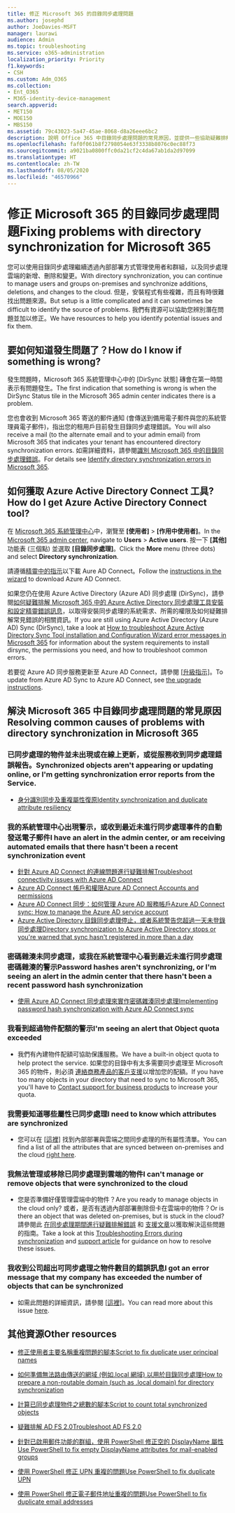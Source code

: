 ```yaml
---
title: 修正 Microsoft 365 的目錄同步處理問題
ms.author: josephd
author: JoeDavies-MSFT
manager: laurawi
audience: Admin
ms.topic: troubleshooting
ms.service: o365-administration
localization_priority: Priority
f1.keywords:
- CSH
ms.custom: Adm_O365
ms.collection:
- Ent_O365
- M365-identity-device-management
search.appverid:
- MET150
- MOE150
- MBS150
ms.assetid: 79c43023-5a47-45ae-8068-d8a26eee6bc2
description: 說明 Office 365 中目錄同步處理問題的常見原因，並提供一些協助疑難排解並解決問題的方法。
ms.openlocfilehash: faf0f061b8f2798054e63f3338b8076c0ec88f73
ms.sourcegitcommit: a9021ba0800ffc0da21cf2c4da67ab1da2d97099
ms.translationtype: HT
ms.contentlocale: zh-TW
ms.lasthandoff: 08/05/2020
ms.locfileid: "46570966"
---
```

# <a name="fixing-problems-with-directory-synchronization-for-microsoft-365"></a><span data-ttu-id="5bc7b-103">修正 Microsoft 365 的目錄同步處理問題</span><span class="sxs-lookup"><span data-stu-id="5bc7b-103">Fixing problems with directory synchronization for Microsoft 365</span></span>

<span data-ttu-id="5bc7b-104">您可以使用目錄同步處理繼續透過內部部署方式管理使用者和群組，以及同步處理雲端的新增、刪除和變更。</span><span class="sxs-lookup"><span data-stu-id="5bc7b-104">With directory synchronization, you can continue to manage users and groups on-premises and synchronize additions, deletions, and changes to the cloud.</span></span> <span data-ttu-id="5bc7b-105">但是，安裝程式有些複雜，而且有時很難找出問題來源。</span><span class="sxs-lookup"><span data-stu-id="5bc7b-105">But setup is a little complicated and it can sometimes be difficult to identify the source of problems.</span></span> <span data-ttu-id="5bc7b-106">我們有資源可以協助您辨別潛在問題並加以修正。</span><span class="sxs-lookup"><span data-stu-id="5bc7b-106">We have resources to help you identify potential issues and fix them.</span></span>
  
## <a name="how-do-i-know-if-something-is-wrong"></a><span data-ttu-id="5bc7b-107">要如何知道發生問題了？</span><span class="sxs-lookup"><span data-stu-id="5bc7b-107">How do I know if something is wrong?</span></span>

<span data-ttu-id="5bc7b-108">發生問題時，Microsoft 365 系統管理中心中的 [DirSync 狀態] 磚會在第一時間表示有問題發生。</span><span class="sxs-lookup"><span data-stu-id="5bc7b-108">The first indication that something is wrong is when the DirSync Status tile in the Microsoft 365 admin center indicates there is a problem.</span></span>
  
<span data-ttu-id="5bc7b-109">您也會收到 Microsoft 365 寄送的郵件通知 (會傳送到備用電子郵件與您的系統管理員電子郵件)，指出您的租用戶目前發生目錄同步處理錯誤。</span><span class="sxs-lookup"><span data-stu-id="5bc7b-109">You will also receive a mail (to the alternate email and to your admin email) from Microsoft 365 that indicates your tenant has encountered directory synchronization errors.</span></span> <span data-ttu-id="5bc7b-110">如需詳細資料，請參閱[識別 Microsoft 365 中的目錄同步處理錯誤](identify-directory-synchronization-errors.md)。</span><span class="sxs-lookup"><span data-stu-id="5bc7b-110">For details see [Identify directory synchronization errors in Microsoft 365](identify-directory-synchronization-errors.md).</span></span>
  
## <a name="how-do-i-get-azure-active-directory-connect-tool"></a><span data-ttu-id="5bc7b-111">如何獲取 Azure Active Directory Connect 工具?</span><span class="sxs-lookup"><span data-stu-id="5bc7b-111">How do I get Azure Active Directory Connect tool?</span></span>

<span data-ttu-id="5bc7b-112">在 [Microsoft 365 系統管理中心](https://admin.microsoft.com)中，瀏覽至 **[使用者]** \> **[作用中使用者]**。</span><span class="sxs-lookup"><span data-stu-id="5bc7b-112">In the [Microsoft 365 admin center](https://admin.microsoft.com), navigate to **Users** \> **Active users**.</span></span> <span data-ttu-id="5bc7b-113">按一下 **[其他]** 功能表 (三個點) 並選取 **[目錄同步處理]**。</span><span class="sxs-lookup"><span data-stu-id="5bc7b-113">Click the **More** menu (three dots) and select **Directory synchronization**.</span></span> 
  
<span data-ttu-id="5bc7b-114">請遵循[精靈中的指示](set-up-directory-synchronization.md)以下載 Aure AD Connect。</span><span class="sxs-lookup"><span data-stu-id="5bc7b-114">Follow the [instructions in the wizard](set-up-directory-synchronization.md) to download Azure AD Connect.</span></span> 
  
<span data-ttu-id="5bc7b-115">如果您仍在使用 Azure Active Directory (Azure AD) 同步處理 (DirSync)，請參閱[如何疑難排解 Microsoft 365 中的 Azure Active Directory 同步處理工具安裝和設定精靈錯誤訊息](https://go.microsoft.com/fwlink/p/?LinkId=396717)，以取得安裝同步處理的系統需求、所需的權限及如何疑難排解常見錯誤的相關資訊。</span><span class="sxs-lookup"><span data-stu-id="5bc7b-115">If you are still using Azure Active Directory (Azure AD) Sync (DirSync), take a look at [How to troubleshoot Azure Active Directory Sync Tool installation and Configuration Wizard error messages in Microsoft 365](https://go.microsoft.com/fwlink/p/?LinkId=396717) for information about the system requirements to install dirsync, the permissions you need, and how to troubleshoot common errors.</span></span> 
  
<span data-ttu-id="5bc7b-116">若要從 Azure AD 同步服務更新至 Azure AD Connect，請參閱 [[升級指示]](https://go.microsoft.com/fwlink/p/?LinkId=733240)。</span><span class="sxs-lookup"><span data-stu-id="5bc7b-116">To update from Azure AD Sync to Azure AD Connect, see [the upgrade instructions](https://go.microsoft.com/fwlink/p/?LinkId=733240).</span></span>
  
## <a name="resolving-common-causes-of-problems-with-directory-synchronization-in-microsoft-365"></a><span data-ttu-id="5bc7b-117">解決 Microsoft 365 中目錄同步處理問題的常見原因</span><span class="sxs-lookup"><span data-stu-id="5bc7b-117">Resolving common causes of problems with directory synchronization in Microsoft 365</span></span>

### <a name="synchronized-objects-arent-appearing-or-updating-online-or-im-getting-synchronization-error-reports-from-the-service"></a><span data-ttu-id="5bc7b-118">已同步處理的物件並未出現或在線上更新，或從服務收到同步處理錯誤報告。</span><span class="sxs-lookup"><span data-stu-id="5bc7b-118">Synchronized objects aren't appearing or updating online, or I'm getting synchronization error reports from the Service.</span></span>

- [<span data-ttu-id="5bc7b-119">身分識別同步及重複屬性復原</span><span class="sxs-lookup"><span data-stu-id="5bc7b-119">Identity synchronization and duplicate attribute resiliency</span></span>](https://docs.microsoft.com/azure/active-directory/hybrid/how-to-connect-syncservice-duplicate-attribute-resiliency)

### <a name="i-have-an-alert-in-the-admin-center-or-am-receiving-automated-emails-that-there-hasnt-been-a-recent-synchronization-event"></a><span data-ttu-id="5bc7b-120">我的系統管理中心出現警示，或收到最近未進行同步處理事件的自動發送電子郵件</span><span class="sxs-lookup"><span data-stu-id="5bc7b-120">I have an alert in the admin center, or am receiving automated emails that there hasn't been a recent synchronization event</span></span>
- [<span data-ttu-id="5bc7b-121">針對 Azure AD Connect 的連線問題進行疑難排解</span><span class="sxs-lookup"><span data-stu-id="5bc7b-121">Troubleshoot connectivity issues with Azure AD Connect</span></span>](https://docs.microsoft.com/azure/active-directory/hybrid/tshoot-connect-connectivity)
- [<span data-ttu-id="5bc7b-122">Azure AD Connect 帳戶和權限</span><span class="sxs-lookup"><span data-stu-id="5bc7b-122">Azure AD Connect Accounts and permissions</span></span>](https://go.microsoft.com/fwlink/p/?LinkId=820598)
- [<span data-ttu-id="5bc7b-123">Azure AD Connect 同步：如何管理 Azure AD 服務帳戶</span><span class="sxs-lookup"><span data-stu-id="5bc7b-123">Azure AD Connect sync: How to manage the Azure AD service account</span></span>](https://docs.microsoft.com/azure/active-directory/hybrid/how-to-connect-azureadaccount)
- [<span data-ttu-id="5bc7b-124">Azure Active Directory 目錄同步處理停止，或者系統警告您超過一天未登錄同步處理</span><span class="sxs-lookup"><span data-stu-id="5bc7b-124">Directory synchronization to Azure Active Directory stops or you're warned that sync hasn't registered in more than a day</span></span>](https://support.microsoft.com/help/2882421/directory-synchronization-to-azure-active-directory-stops-or-you-re-warned-that-sync-hasn-t-registered-in-more-than-a-day)

### <a name="password-hashes-arent-synchronizing-or-im-seeing-an-alert-in-the-admin-center-that-there-hasnt-been-a-recent-password-hash-synchronization"></a><span data-ttu-id="5bc7b-125">密碼雜湊未同步處理，或我在系統管理中心看到最近未進行同步處理密碼雜湊的警示</span><span class="sxs-lookup"><span data-stu-id="5bc7b-125">Password hashes aren't synchronizing, or I'm seeing an alert in the admin center that there hasn't been a recent password hash synchronization</span></span>
- [<span data-ttu-id="5bc7b-126">使用 Azure AD Connect 同步處理來實作密碼雜湊同步處理</span><span class="sxs-lookup"><span data-stu-id="5bc7b-126">Implementing password hash synchronization with Azure AD Connect sync</span></span>](https://docs.microsoft.com/azure/active-directory/hybrid/how-to-connect-password-hash-synchronization)

### <a name="im-seeing-an-alert-that-object-quota-exceeded"></a><span data-ttu-id="5bc7b-127">我看到超過物件配額的警示</span><span class="sxs-lookup"><span data-stu-id="5bc7b-127">I'm seeing an alert that Object quota exceeded</span></span>
- <span data-ttu-id="5bc7b-128">我們有內建物件配額可協助保護服務。</span><span class="sxs-lookup"><span data-stu-id="5bc7b-128">We have a built-in object quota to help protect the service.</span></span> <span data-ttu-id="5bc7b-129">如果您的目錄中有太多需要同步處理至 Microsoft 365 的物件，則必須 [連絡商務產品的客戶支援](https://support.office.com/article/32a17ca7-6fa0-4870-8a8d-e25ba4ccfd4b)以增加您的配額。</span><span class="sxs-lookup"><span data-stu-id="5bc7b-129">If you have too many objects in your directory that need to sync to Microsoft 365, you'll have to [Contact support for business products](https://support.office.com/article/32a17ca7-6fa0-4870-8a8d-e25ba4ccfd4b) to increase your quota.</span></span>

### <a name="i-need-to-know-which-attributes-are-synchronized"></a><span data-ttu-id="5bc7b-130">我需要知道哪些屬性已同步處理</span><span class="sxs-lookup"><span data-stu-id="5bc7b-130">I need to know which attributes are synchronized</span></span>
- <span data-ttu-id="5bc7b-131">您可以在 [[這裡]](https://go.microsoft.com/fwlink/p/?LinkId=396719) 找到內部部署與雲端之間同步處理的所有屬性清單。</span><span class="sxs-lookup"><span data-stu-id="5bc7b-131">You can find a list of all the attributes that are synced between on-premises and the cloud [right here](https://go.microsoft.com/fwlink/p/?LinkId=396719).</span></span>

### <a name="i-cant-manage-or-remove-objects-that-were-synchronized-to-the-cloud"></a><span data-ttu-id="5bc7b-132">我無法管理或移除已同步處理到雲端的物件</span><span class="sxs-lookup"><span data-stu-id="5bc7b-132">I can't manage or remove objects that were synchronized to the cloud</span></span>
- <span data-ttu-id="5bc7b-133">您是否準備好僅管理雲端中的物件？</span><span class="sxs-lookup"><span data-stu-id="5bc7b-133">Are you ready to manage objects in the cloud only?</span></span> <span data-ttu-id="5bc7b-134">或者，是否有透過內部部署刪除但卡在雲端中的物件？</span><span class="sxs-lookup"><span data-stu-id="5bc7b-134">Or is there an object that was deleted on-premises, but is stuck in the cloud?</span></span> <span data-ttu-id="5bc7b-135">請參閱此 [在同步處理期間進行疑難排解錯誤](https://go.microsoft.com/fwlink/p/?linkid=842044) 和 [支援文章](https://go.microsoft.com/fwlink/p/?LinkId=396720)以獲取解決這些問題的指南。</span><span class="sxs-lookup"><span data-stu-id="5bc7b-135">Take a look at this [Troubleshooting Errors during synchronization](https://go.microsoft.com/fwlink/p/?linkid=842044) and [support article](https://go.microsoft.com/fwlink/p/?LinkId=396720) for guidance on how to resolve these issues.</span></span>

### <a name="i-got-an-error-message-that-my-company-has-exceeded-the-number-of-objects-that-can-be-synchronized"></a><span data-ttu-id="5bc7b-136">我收到公司超出可同步處理之物件數目的錯誤訊息</span><span class="sxs-lookup"><span data-stu-id="5bc7b-136">I got an error message that my company has exceeded the number of objects that can be synchronized</span></span>
- <span data-ttu-id="5bc7b-137">如需此問題的詳細資訊，請參閱 [[這裡]](https://go.microsoft.com/fwlink/p/?LinkId=396721)。</span><span class="sxs-lookup"><span data-stu-id="5bc7b-137">You can read more about this issue [here](https://go.microsoft.com/fwlink/p/?LinkId=396721).</span></span>
   
## <a name="other-resources"></a><span data-ttu-id="5bc7b-138">其他資源</span><span class="sxs-lookup"><span data-stu-id="5bc7b-138">Other resources</span></span>

- [<span data-ttu-id="5bc7b-139">修正使用者主要名稱重複問題的腳本</span><span class="sxs-lookup"><span data-stu-id="5bc7b-139">Script to fix duplicate user principal names</span></span>](https://go.microsoft.com/fwlink/p/?LinkId=396725)
    
- [<span data-ttu-id="5bc7b-140">如何準備無法路由傳送的網域 (例如.local 網域) 以用於目錄同步處理</span><span class="sxs-lookup"><span data-stu-id="5bc7b-140">How to prepare a non-routable domain (such as .local domain) for directory synchronization</span></span>](prepare-a-non-routable-domain-for-directory-synchronization.md)
    
- [<span data-ttu-id="5bc7b-141">計算已同步處理物件之總數的腳本</span><span class="sxs-lookup"><span data-stu-id="5bc7b-141">Script to count total synchronized objects</span></span>](https://go.microsoft.com/fwlink/p/?LinkId=396726)
    
- [<span data-ttu-id="5bc7b-142">疑難排解 AD FS 2.0</span><span class="sxs-lookup"><span data-stu-id="5bc7b-142">Troubleshoot AD FS 2.0</span></span>](https://go.microsoft.com/fwlink/p/?LinkId=396727)
    
- [<span data-ttu-id="5bc7b-143">針對已啟用郵件功能的群組，使用 PowerShell 修正空的 DisplayName 屬性</span><span class="sxs-lookup"><span data-stu-id="5bc7b-143">Use PowerShell to fix empty DisplayName attributes for mail-enabled groups</span></span>](https://go.microsoft.com/fwlink/p/?LinkId=396728)
    
- [<span data-ttu-id="5bc7b-144">使用 PowerShell 修正 UPN 重複的問題</span><span class="sxs-lookup"><span data-stu-id="5bc7b-144">Use PowerShell to fix duplicate UPN</span></span>](https://go.microsoft.com/fwlink/p/?LinkId=396730)
    
- [<span data-ttu-id="5bc7b-145">使用 PowerShell 修正電子郵件地址重複的問題</span><span class="sxs-lookup"><span data-stu-id="5bc7b-145">Use PowerShell to fix duplicate email addresses</span></span>](https://go.microsoft.com/fwlink/p/?LinkId=396731)
    
